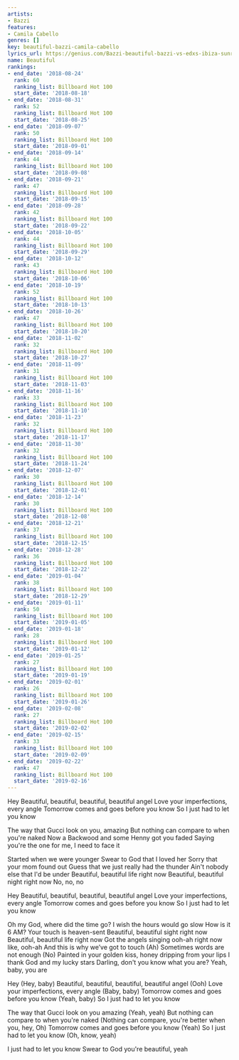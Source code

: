 ```yaml
---
artists:
- Bazzi
features:
- Camila Cabello
genres: []
key: beautiful-bazzi-camila-cabello
lyrics_url: https://genius.com/Bazzi-beautiful-bazzi-vs-edxs-ibiza-sunrise-remix-lyrics
name: Beautiful
rankings:
- end_date: '2018-08-24'
  rank: 60
  ranking_list: Billboard Hot 100
  start_date: '2018-08-18'
- end_date: '2018-08-31'
  rank: 52
  ranking_list: Billboard Hot 100
  start_date: '2018-08-25'
- end_date: '2018-09-07'
  rank: 50
  ranking_list: Billboard Hot 100
  start_date: '2018-09-01'
- end_date: '2018-09-14'
  rank: 44
  ranking_list: Billboard Hot 100
  start_date: '2018-09-08'
- end_date: '2018-09-21'
  rank: 47
  ranking_list: Billboard Hot 100
  start_date: '2018-09-15'
- end_date: '2018-09-28'
  rank: 42
  ranking_list: Billboard Hot 100
  start_date: '2018-09-22'
- end_date: '2018-10-05'
  rank: 44
  ranking_list: Billboard Hot 100
  start_date: '2018-09-29'
- end_date: '2018-10-12'
  rank: 43
  ranking_list: Billboard Hot 100
  start_date: '2018-10-06'
- end_date: '2018-10-19'
  rank: 52
  ranking_list: Billboard Hot 100
  start_date: '2018-10-13'
- end_date: '2018-10-26'
  rank: 47
  ranking_list: Billboard Hot 100
  start_date: '2018-10-20'
- end_date: '2018-11-02'
  rank: 32
  ranking_list: Billboard Hot 100
  start_date: '2018-10-27'
- end_date: '2018-11-09'
  rank: 31
  ranking_list: Billboard Hot 100
  start_date: '2018-11-03'
- end_date: '2018-11-16'
  rank: 33
  ranking_list: Billboard Hot 100
  start_date: '2018-11-10'
- end_date: '2018-11-23'
  rank: 32
  ranking_list: Billboard Hot 100
  start_date: '2018-11-17'
- end_date: '2018-11-30'
  rank: 32
  ranking_list: Billboard Hot 100
  start_date: '2018-11-24'
- end_date: '2018-12-07'
  rank: 30
  ranking_list: Billboard Hot 100
  start_date: '2018-12-01'
- end_date: '2018-12-14'
  rank: 30
  ranking_list: Billboard Hot 100
  start_date: '2018-12-08'
- end_date: '2018-12-21'
  rank: 37
  ranking_list: Billboard Hot 100
  start_date: '2018-12-15'
- end_date: '2018-12-28'
  rank: 36
  ranking_list: Billboard Hot 100
  start_date: '2018-12-22'
- end_date: '2019-01-04'
  rank: 38
  ranking_list: Billboard Hot 100
  start_date: '2018-12-29'
- end_date: '2019-01-11'
  rank: 50
  ranking_list: Billboard Hot 100
  start_date: '2019-01-05'
- end_date: '2019-01-18'
  rank: 28
  ranking_list: Billboard Hot 100
  start_date: '2019-01-12'
- end_date: '2019-01-25'
  rank: 27
  ranking_list: Billboard Hot 100
  start_date: '2019-01-19'
- end_date: '2019-02-01'
  rank: 26
  ranking_list: Billboard Hot 100
  start_date: '2019-01-26'
- end_date: '2019-02-08'
  rank: 27
  ranking_list: Billboard Hot 100
  start_date: '2019-02-02'
- end_date: '2019-02-15'
  rank: 33
  ranking_list: Billboard Hot 100
  start_date: '2019-02-09'
- end_date: '2019-02-22'
  rank: 47
  ranking_list: Billboard Hot 100
  start_date: '2019-02-16'
---
```

Hey
Beautiful, beautiful, beautiful, beautiful angel
Love your imperfections, every angle
Tomorrow comes and goes before you know
So I just had to let you know


The way that Gucci look on you, amazing
But nothing can compare to when you're naked
Now a Backwood and some Henny got you faded
Saying you're the one for me, I need to face it


Started when we were younger
Swear to God that I loved her
Sorry that your mom found out
Guess that we just really had the thunder
Ain't nobody else that I'd be under
Beautiful, beautiful life right now
Beautiful, beautiful night right now
No, no, no


Hey
Beautiful, beautiful, beautiful, beautiful angel
Love your imperfections, every angle
Tomorrow comes and goes before you know
So I just had to let you know




Oh my God, where did the time go?
I wish the hours would go slow
How is it 6 AM?
Your touch is heaven-sent
Beautiful, beautiful sight right now
Beautiful, beautiful life right now
Got the angels singing ooh-ah right now like, ooh-ah
And this is why we’ve got to touch (Ah)
Sometimes words are not enough (No)
Painted in your golden kiss, honey dripping from your lips
I thank God and my lucky stars
Darling, don't you know what you are?
Yeah, baby, you are


Hey (Hey, baby)
Beautiful, beautiful, beautiful, beautiful angel (Ooh)
Love your imperfections, every angle (Baby, baby)
Tomorrow comes and goes before you know (Yeah, baby)
So I just had to let you know


The way that Gucci look on you amazing (Yeah, yeah)
But nothing can compare to when you're naked
(Nothing can compare, you're better when you, hey, Oh)
Tomorrow comes and goes before you know (Yeah)
So I just had to let you know (Oh, know, yeah)




I just had to let you know
Swear to God you're beautiful, yeah
